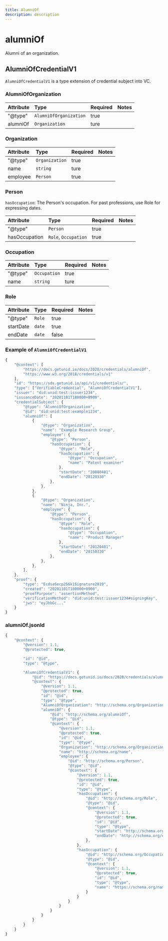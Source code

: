 ```yaml
---
title: AlumniOf
description: description
---
```


# alumniOf

Alumni of an organization.

## AlumniOfCredentialV1

`AlumniOfCredentialV1` is a type extension of credential subject into VC.

### AlumniOfOrganization

| Attribute | Type | Required | Notes |
| :--- | :--- | :--- | :--- |
| "@type" | `AlumniOfOrganization` | true |  |
| alumniOf | `Organization` | ture |  |

### Organization

| Attribute | Type | Required | Notes |
| :--- | :--- | :--- | :--- |
| "@type" | `Organization` | true |  |
| name | `string` | ture |  |
| employee | `Person` | true |  |

### Person

`hasOccupation`: The Person's occupation. For past professions, use Role for expressing dates.

| Attribute | Type | Required | Notes |
| :--- | :--- | :--- | :--- |
| "@type" | `Person` | true |  |
| hasOccupation | `Role`, `Occupation` | true |  |

### Occupation

| Attribute | Type | Required | Notes |
| :--- | :--- | :--- | :--- |
| "@type" | `Occupation` | true |  |
| name | `string` | ture |  |

### Role

| Attribute | Type | Required | Notes |
| :--- | :--- | :--- | :--- |
| "@type" | `Role` | true |  |
| startDate | `date` | true |  |
| endDate | `date` | false |  |

### Example of `AlumniOfCredentialV1`

```javascript
{
    "@context": [
        "https://docs.getunid.io/docs/2020/credentials/alumniOf",
        "https://www.w3.org/2018/credentials/v1"
    ],
    "id": "https://sds.getunid.io/api/v1/credentials/",
    "type": ["VerifiableCredential", "AlumniOfCredentialV1"],
    "issuer": "did:unid:test:issuer1234",
    "issuanceDate": "20201101T180000+0900",
    "credentialSubject": {
        "@type": "AlumniOfOrganization",
        "@id": "did:unid:test:example1234",
        "alumniOf": [
            {
                "@type": "Organization",
                "name": "Example Research Group",
                "employee": {
                    "@type": "Person",
                    "hasOccupation": {
                        "@type": "Role",
                        "hasOccupation": {
                            "@type": "Occupation",
                            "name": "Patent examiner"
                        },
                        "startDate": "20080401",
                        "endDate": "20120330"
                    },
                },
            },
            {
                "@type": "Organization",
                "name": "Ninja, Inc.",
                "employee": {
                    "@type": "Person",
                    "hasOccupation": {
                        "@type": "Role",
                        "hasOccupation": {
                            "@type": "Occupation",
                            "name": "Product Manager"
                        },
                        "startDate": "20120401",
                        "endDate": "20150330"
                    },
                },
            },
        ],
    },
    "proof": {
        "type": "EcdsaSecp256k1Signature2019",
        "created": "20201101T180000+0900",
        "proofPurpose": "assertionMethod",
        "verificationMethod": "did:unid:test:issuer1234#signingKey",
        "jws": "eyJhbGc..."
    }
}
```

### alumniOf.jsonld

```javascript
{
    "@context": {
        "@version": 1.1,
        "@protected": true,

        "id": "@id",
        "type": "@type",

        "AlumniOfCredentialV1": {
            "@id": "https://docs.getunid.io/docs/2020/credentials/alumniOf#AlumniOfCredentialV1",
            "@context": {
                "@version": 1.1,
                "@protected": true,
                "id": "@id",
                "type": "@type",
                "AlumniOfOrganization": "http://schema.org/Organization",
                "alumniOf": {
                    "@id": "http://schema.org/alumniOf",
                    "@type": "@id",
                    "@context": {
                        "@version": 1.1,
                        "@protected": true,
                        "id": "@id",
                        "type": "@type",
                        "Organization": "http://schema.org/Organization",
                        "name": "http://schema.org/name",
                        "employee": {
                            "@id": "http://schema.org/Person",
                            "@type": "@id",
                            "@context": {
                                "@version": 1.1,
                                "@protected": true,
                                "id": "@id",
                                "type": "@type",
                                "hasOccupation": {
                                    "@id": "http://schema.org/Role",
                                    "@type": "@id",
                                    "@context": {
                                        "@version": 1.1,
                                        "@protected": true,
                                        "id": "@id",
                                        "type": "@type",
                                        "startDate": "http://schema.org/startDate",
                                        "endDate": "http://schema.org/endDate"
                                    },
                                },
                                "hasOccupation": {
                                    "@id": "http://schema.org/Occupation",
                                    "@type": "@id",
                                    "@context": {
                                        "@version": 1.1,
                                        "@protected": true,
                                        "id": "@id",
                                        "type": "@type",
                                        "name": "https://schema.org/name"
                                    }
                                }
                            }
                        }
                    }
                }
            }
        }
    }
}
```


